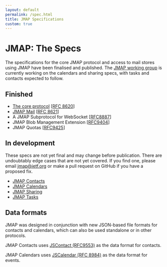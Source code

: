 ```yaml
---
layout: default
permalink: /spec.html
title: JMAP Specifications
custom: true
---
```


# JMAP: The Specs

The specifications for the core JMAP protocol and access to mail stores using JMAP have been finalised and published. The [JMAP working group](https://datatracker.ietf.org/wg/jmap/about/) is currently working on the calendars and sharing specs, with tasks and contacts expected to follow.

## Finished

* [The core protocol](spec-core.html) [[RFC 8620](https://tools.ietf.org/html/rfc8620)]
* [JMAP Mail](spec-mail.html) [[RFC 8621](https://tools.ietf.org/html/rfc8621)]
* A JMAP Subprotocol for WebSocket [[RFC8887](https://www.rfc-editor.org/rfc/rfc8887.html)]
* JMAP Blob Management Extension [[RFC9404](https://www.rfc-editor.org/rfc/rfc9404.html)]
* JMAP Quotas [[RFC9425](https://www.rfc-editor.org/rfc/rfc9425.html)]

## In development

These specs are not yet final and may change before publication. There are undoubtably edge cases that are not yet covered. If you find one, please email [jmap@ietf.org](mailto:jmap@ietf.org) or make a pull request on GitHub if you have a proposed fix.

* [JMAP Contacts](spec-contacts.html)
* [JMAP Calendars](spec-calendars.html)
* [JMAP Sharing](spec-sharing.html)
* [JMAP Tasks](spec-tasks.html)

## Data formats

JMAP was designed in conjunction with new JSON-based file formats for contacts and calendars, which can also be used standalone or in other protocols.

JMAP Contacts uses [JSContact (RFC9553)](https://www.rfc-editor.org/rfc/rfc9553.html) as the data format for contacts.

JMAP Calendars uses [JSCalendar (RFC 8984)](https://www.rfc-editor.org/rfc/rfc8984.html) as the data format for events.
